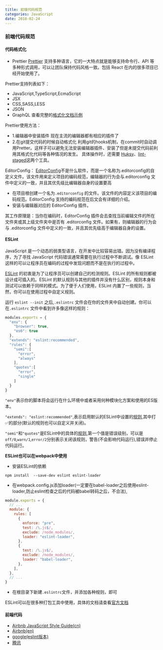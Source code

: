 ```yaml
---
title: 前端代码规范
categories: JavaScript
date: 2018-02-24
---
```


### 前端代码规范

#### 代码格式化
* Prettier
[Prettier](https://github.com/prettier/prettier) 支持多种语言，它的一大特点就是能够支持命令行、API 等多种形式调用，可以让团队保持代码风格一致。包括 React 在内的很多项目已经开始使用了。

Prettier支持列表如下：
* JavaScript,TypeScript,EcmaScript
* JSX
* CSS,SASS,LESS
* JSON
* GraphQL
查看完整的[格式化文档示例](https://www.slideshare.net/ReactLondon2017/javascript-code-formatting-with-prettier-by-christopher-chedeau)

Prettier使用方法：
* 1.编辑器中安装插件
  现在主流的编辑器都有相应的插件了
* 2.在git提交代码的时候自动格式化
  利用git的hooks机制，在commit时自动调用Pretter。这样子可以避免无法安装编辑器插件、安装了但是未提交代码前利用其格式化代码等各种情况的发生。
  具体操作时，还需要 [Huksy](https://www.npmjs.com/package/husky)、[lint-staged](https://www.npmjs.com/package/lint-staged)这两个工具。

EditorConfig：
[EditorConfig](https://github.com/editorconfig/)不是什么软件，而是一个名称为.editorconfig的自定义文件。该文件用来定义项目的编码规范，编辑器的行为会与.editorconfig 文件中定义的一致，并且其优先级比编辑器自身的设置要高
* 在项目根创建一个名为`.editorconfig` 的文件。该文件的内容定义该项目的编码规范。EditorConfig 支持的编码规范在后文会有详细的介绍。
* 安装与编辑器对应的 EditorConfig 插件。

其工作原理是：当你在编码时，EditorConfig 插件会去查找当前编辑文件的所在文件夹或其上级文件夹中是否有 .editorconfig 文件。如果有，则编辑器的行为会与 .editorconfig 文件中定义的一致，并且其优先级高于编辑器自身的设置。

#### ESLint
JavaScript 是一个动态的弱类型语言，在开发中比较容易出错。因为没有编译程序，为了寻找 JavaScript 代码错误通常需要在执行过程中不断调试。像 ESLint 这样的可以让程序员在编码的过程中发现问题而不是在执行的过程中。

[ESLint](http://eslint.cn/) 的初衷是为了让程序员可以创建自己的检测规则。ESLint 的所有规则都被设计成可插入的。ESLint 的默认规则与其他的插件并没有什么区别，规则本身和测试可以依赖于同样的模式。为了便于人们使用，ESLint 内置了一些规则，当然，你可以在使用过程中自定义规则。

运行 `eslint --init` 之后,`.eslintrc` 文件会在你的文件夹中自动创建。你可以在`.eslintrc` 文件中看到许多像这样的规则：
``` js
modules.exports = {
  "env": {
    "browser": true,
    "es6": true
  },
  "extends": "eslint:recommended",
  "rules": {
    "semi":[
      "error",
      "always"
    ],
    "quotes":[
      "error",
      "single"
    ]
  }
}
```
`"env"`表示你的脚本将会运行在什么环境中或者采用何种模块化方案和使用的ES版本。

`"extends": "eslint:recommended"`,表示启用默认的ESLint中设置的[规则](http://eslint.cn/docs/rules),其中打✅的部分(默认的规则也可以自定义并关闭)。

`"semi"`和`"quotes"`是ESLint中的具体的[规则](http://eslint.cn/docs/rules),第一个值是错误级别，可以是`off/0`,`warn/1`,`error/2`分别表示关闭该规则，警告(不会影响代码运行),错误并停止代码运行。

**ESLint也可以在webpack中使用**    
* 安装ESLint的依赖
```
npm install  --save-dev eslint eslint-loader
```
* 在webpack.config.js添加loader(一定要在babel-loader之后使用eslint-loader,防止eslint检查之后的代码被babel转码之后，不合法),
``` js
module.exports = {
  // ...
  module: {
    rules: [
      {
        enforce: "pre",
        test: /\.js$/,
        exclude: /node_modules/,
        loader: "eslint-loader",
      },
      {
        test: /\.js$/,
        exclude: /node_modules/,
        loader: "babel-loader",
      },
    ],
  },
  // ...
}
```
* 在根目录下新建`.eslintrc`文件，并添加各种规则，即可

ESLint可以在很多种打包工具中使用，具体的文档请查看[官方文档](http://eslint.cn/docs/user-guide/integrations)

#### 前端代码
* [Airbnb JavaScript Style Guide(cn)](https://github.com/sivan/javascript-style-guide/blob/master/es5/README.md)
* [Airbnb(en)](https://github.com/airbnb/javascript)
* [google(eslint版本)](https://github.com/google/eslint-config-google)
* [腾讯](http://alloyteam.github.io/CodeGuide/)
